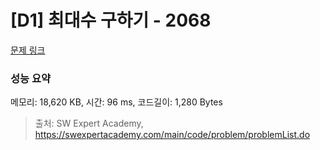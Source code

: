 # [D1] 최대수 구하기 - 2068 

[문제 링크](https://swexpertacademy.com/main/code/problem/problemDetail.do?contestProbId=AV5QQhbqA4QDFAUq) 

### 성능 요약

메모리: 18,620 KB, 시간: 96 ms, 코드길이: 1,280 Bytes



> 출처: SW Expert Academy, https://swexpertacademy.com/main/code/problem/problemList.do